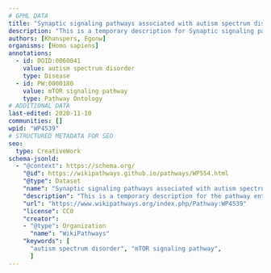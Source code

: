 ```yaml
---
# GPML DATA
title: "Synaptic signaling pathways associated with autism spectrum disorder"
description: "This is a temporary description for Synaptic signaling pathways associated with autism spectrum disorder"
authors: [Khanspers, Egonw]
organisms: [Homo sapiens]
annotations:
  - id: DOID:0060041
    value: autism spectrum disorder
    type: Disease
  - id: PW:0000180
    value: mTOR signaling pathway
    type: Pathway Ontology
# ADDITIONAL DATA
last-edited: 2020-11-10
communities: []
wpid: "WP4539"
# STRUCTURED METADATA FOR SEO
seo:
  type: CreativeWork
schema-jsonld:
  - "@context": https://schema.org/
    "@id": https://wikipathways.github.io/pathways/WP554.html
    "@type": Dataset
    "name": "Synaptic signaling pathways associated with autism spectrum disorder"
    "description": "This is a temporary description for the pathway entitled: Synaptic signaling pathways associated with autism spectrum disorder"
    "url": "https://www.wikipathways.org/index.php/Pathway:WP4539"
    "license": CC0
    "creator":
    - "@type": Organization
      "name": "WikiPathways"
    "keywords": [
      "autism spectrum disorder", "mTOR signaling pathway",
      ]
---
```

